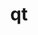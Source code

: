 ---
title: "qt"
layout: cache
categories: [package, develop]
meta: {"versions": ["5.14.2"], "compilers": ["gcc@7.5.0"]}
spec_files: 
 - spec-0.json
 - spec-1.json
spec_names:
 - 'qt@5.14.2%gcc@7.5.0~dbus~debug~doc~examples~framework~gtk+gui+opengl~phonon+shared+sql+ssl+tools~webkit patches=51aeba5,7f34d48,8449b9f,ea411b9 arch=linux-ubuntu18.04-x86_64 ^assimp@5.2.3%gcc@7.5.0~ipo+shared build_type=RelWithDebInfo arch=linux-ubuntu18.04-x86_64 ^autoconf@2.69%gcc@7.5.0 patches=35c4492,7793209,a49dd5b arch=linux-ubuntu18.04-x86_64 ^automake@1.16.5%gcc@7.5.0 arch=linux-ubuntu18.04-x86_64 ^bdftopcf@1.0.5%gcc@7.5.0 arch=linux-ubuntu18.04-x86_64 ^berkeley-db@18.1.40%gcc@7.5.0+cxx~docs+stl patches=b231fcc arch=linux-ubuntu18.04-x86_64 ^binutils@2.38%gcc@7.5.0~gas+gold~headers~interwork+ld~libiberty~lto+nls+plugins libs=shared,static arch=linux-ubuntu18.04-x86_64 ^bison@3.8.2%gcc@7.5.0 arch=linux-ubuntu18.04-x86_64 ^bzip2@1.0.8%gcc@7.5.0~debug~pic+shared arch=linux-ubuntu18.04-x86_64 ^cairo@1.16.0%gcc@7.5.0~X~fc+ft+gobject+pdf~png~svg patches=7c4da77 arch=linux-ubuntu18.04-x86_64 ^cmake@3.23.1%gcc@7.5.0~doc+ncurses~ownlibs~qt build_type=Release arch=linux-ubuntu18.04-x86_64 ^curl@7.83.0%gcc@7.5.0~gssapi~ldap~libidn2~librtmp~libssh~libssh2~nghttp2 libs=shared,static tls=openssl arch=linux-ubuntu18.04-x86_64 ^diffutils@3.8%gcc@7.5.0 arch=linux-ubuntu18.04-x86_64 ^double-conversion@3.1.5%gcc@7.5.0~ipo build_type=RelWithDebInfo arch=linux-ubuntu18.04-x86_64 ^expat@2.4.8%gcc@7.5.0+libbsd arch=linux-ubuntu18.04-x86_64 ^findutils@4.9.0%gcc@7.5.0 patches=440b954 arch=linux-ubuntu18.04-x86_64 ^flex@2.6.3%gcc@7.5.0+lex~nls arch=linux-ubuntu18.04-x86_64 ^font-util@1.3.2%gcc@7.5.0 fonts=encodings,font-adobe-100dpi,font-adobe-75dpi,font-adobe-utopia-100dpi,font-adobe-utopia-75dpi,font-adobe-utopia-type1,font-alias,font-arabic-misc,font-bh-100dpi,font-bh-75dpi,font-bh-lucidatypewriter-100dpi,font-bh-lucidatypewriter-75dpi,font-bh-type1,font-bitstream-100dpi,font-bitstream-75dpi,font-bitstream-speedo,font-bitstream-type1,font-cronyx-cyrillic,font-cursor-misc,font-daewoo-misc,font-dec-misc,font-ibm-type1,font-isas-misc,font-jis-misc,font-micro-misc,font-misc-cyrillic,font-misc-ethiopic,font-misc-meltho,font-misc-misc,font-mutt-misc,font-schumacher-misc,font-screen-cyrillic,font-sun-misc,font-winitzki-cyrillic,font-xfree86-type1 arch=linux-ubuntu18.04-x86_64 ^fontconfig@2.13.94%gcc@7.5.0 arch=linux-ubuntu18.04-x86_64 ^fontsproto@2.1.3%gcc@7.5.0 arch=linux-ubuntu18.04-x86_64 ^freetype@2.10.2%gcc@7.5.0 arch=linux-ubuntu18.04-x86_64 ^gdbm@1.19%gcc@7.5.0 arch=linux-ubuntu18.04-x86_64 ^gettext@0.21%gcc@7.5.0+bzip2+curses+git~libunistring+libxml2+tar+xz arch=linux-ubuntu18.04-x86_64 ^glib@2.72.1%gcc@7.5.0~libmount patches=b3fd450 tracing=none arch=linux-ubuntu18.04-x86_64 ^glproto@1.4.17%gcc@7.5.0 arch=linux-ubuntu18.04-x86_64 ^gobject-introspection@1.72.0%gcc@7.5.0~strip buildtype=debugoptimized default_library=shared arch=linux-ubuntu18.04-x86_64 ^gperf@3.1%gcc@7.5.0 arch=linux-ubuntu18.04-x86_64 ^harfbuzz@4.2.1%gcc@7.5.0~graphite2~strip buildtype=debugoptimized default_library=shared arch=linux-ubuntu18.04-x86_64 ^hwloc@2.7.1%gcc@7.5.0~cairo~cuda~gl~libudev+libxml2~netloc~nvml~opencl+pci~rocm+shared arch=linux-ubuntu18.04-x86_64 ^icu4c@67.1%gcc@7.5.0 cxxstd=11 arch=linux-ubuntu18.04-x86_64 ^inputproto@2.3.2%gcc@7.5.0 arch=linux-ubuntu18.04-x86_64 ^kbproto@1.0.7%gcc@7.5.0 arch=linux-ubuntu18.04-x86_64 ^lcms@2.13.1%gcc@7.5.0 arch=linux-ubuntu18.04-x86_64 ^libarchive@3.5.2%gcc@7.5.0+iconv compression=bz2lib,lz4,lzma,lzo2,zlib,zstd crypto=mbedtls libs=shared,static programs=none xar=expat arch=linux-ubuntu18.04-x86_64 ^libbsd@0.11.5%gcc@7.5.0 arch=linux-ubuntu18.04-x86_64 ^libedit@3.1-20210216%gcc@7.5.0 arch=linux-ubuntu18.04-x86_64 ^libffi@3.4.2%gcc@7.5.0 arch=linux-ubuntu18.04-x86_64 ^libfontenc@1.1.3%gcc@7.5.0 arch=linux-ubuntu18.04-x86_64 ^libice@1.0.9%gcc@7.5.0 arch=linux-ubuntu18.04-x86_64 ^libiconv@1.16%gcc@7.5.0 libs=shared,static arch=linux-ubuntu18.04-x86_64 ^libjpeg-turbo@2.1.3%gcc@7.5.0 arch=linux-ubuntu18.04-x86_64 ^libmd@1.0.4%gcc@7.5.0 arch=linux-ubuntu18.04-x86_64 ^libmng@2.0.3%gcc@7.5.0~ipo build_type=RelWithDebInfo arch=linux-ubuntu18.04-x86_64 ^libpciaccess@0.16%gcc@7.5.0 arch=linux-ubuntu18.04-x86_64 ^libpng@1.6.37%gcc@7.5.0 arch=linux-ubuntu18.04-x86_64 ^libpthread-stubs@0.4%gcc@7.5.0 arch=linux-ubuntu18.04-x86_64 ^libsigsegv@2.13%gcc@7.5.0 arch=linux-ubuntu18.04-x86_64 ^libsm@1.2.3%gcc@7.5.0 arch=linux-ubuntu18.04-x86_64 ^libtiff@4.2.0%gcc@7.5.0~jbig~jpeg~jpeg12~lerc~libdeflate~lzma~old-jpeg~pixarlog~webp~zlib~zstd arch=linux-ubuntu18.04-x86_64 ^libtool@2.4.7%gcc@7.5.0 arch=linux-ubuntu18.04-x86_64 ^libunwind@1.6.2%gcc@7.5.0~block_signals~conservative_checks~cxx_exceptions~debug~debug_frame+docs~pic+tests+weak_backtrace~xz~zlib components=none libs=shared,static arch=linux-ubuntu18.04-x86_64 ^libuv@1.44.1%gcc@7.5.0 arch=linux-ubuntu18.04-x86_64 ^libx11@1.7.0%gcc@7.5.0 arch=linux-ubuntu18.04-x86_64 ^libxau@1.0.8%gcc@7.5.0 arch=linux-ubuntu18.04-x86_64 ^libxcb@1.14%gcc@7.5.0 arch=linux-ubuntu18.04-x86_64 ^libxdmcp@1.1.2%gcc@7.5.0 arch=linux-ubuntu18.04-x86_64 ^libxext@1.3.3%gcc@7.5.0 arch=linux-ubuntu18.04-x86_64 ^libxfont@1.5.2%gcc@7.5.0 arch=linux-ubuntu18.04-x86_64 ^libxkbcommon@1.4.0%gcc@7.5.0~strip~wayland buildtype=debugoptimized default_library=shared arch=linux-ubuntu18.04-x86_64 ^libxkbfile@1.0.9%gcc@7.5.0 arch=linux-ubuntu18.04-x86_64 ^libxml2@2.9.13%gcc@7.5.0~python arch=linux-ubuntu18.04-x86_64 ^libxrandr@1.5.0%gcc@7.5.0 arch=linux-ubuntu18.04-x86_64 ^libxrender@0.9.10%gcc@7.5.0 arch=linux-ubuntu18.04-x86_64 ^libxt@1.1.5%gcc@7.5.0 arch=linux-ubuntu18.04-x86_64 ^llvm@12.0.1%gcc@7.5.0+clang~code_signing+compiler-rt~cuda~flang+gold+internal_unwind~ipo+libcxx~link_llvm_dylib+lld+lldb~llvm_dylib~mlir+omp_as_runtime~omp_debug~omp_tsan+polly~python~shared_libs~split_dwarf~z3 build_type=Release patches=f920173 targets=none version_suffix=none arch=linux-ubuntu18.04-x86_64 ^lz4@1.9.3%gcc@7.5.0 libs=shared,static arch=linux-ubuntu18.04-x86_64 ^lzo@2.10%gcc@7.5.0 libs=shared,static arch=linux-ubuntu18.04-x86_64 ^m4@1.4.19%gcc@7.5.0+sigsegv patches=9dc5fbd,bfdffa7 arch=linux-ubuntu18.04-x86_64 ^mbedtls@2.28.0%gcc@7.5.0+pic build_type=Release libs=static arch=linux-ubuntu18.04-x86_64 ^mesa@22.0.2%gcc@7.5.0+glx+llvm+opengl~opengles~osmesa~strip buildtype=release default_library=shared patches=ada85be arch=linux-ubuntu18.04-x86_64 ^meson@0.62.1%gcc@7.5.0 patches=aa6c50d arch=linux-ubuntu18.04-x86_64 ^mkfontdir@1.0.7%gcc@7.5.0 arch=linux-ubuntu18.04-x86_64 ^mkfontscale@1.1.2%gcc@7.5.0 arch=linux-ubuntu18.04-x86_64 ^nasm@2.15.05%gcc@7.5.0 arch=linux-ubuntu18.04-x86_64 ^ncurses@6.2%gcc@7.5.0~symlinks+termlib abi=none arch=linux-ubuntu18.04-x86_64 ^ninja@1.10.2%gcc@7.5.0 arch=linux-ubuntu18.04-x86_64 ^openssl@1.1.1o%gcc@7.5.0~docs~shared certs=system arch=linux-ubuntu18.04-x86_64 ^pcre@8.45%gcc@7.5.0~jit+multibyte+utf arch=linux-ubuntu18.04-x86_64 ^pcre2@10.39%gcc@7.5.0~jit+multibyte arch=linux-ubuntu18.04-x86_64 ^perl@5.34.1%gcc@7.5.0+cpanm+shared+threads arch=linux-ubuntu18.04-x86_64 ^perl-data-dumper@2.173%gcc@7.5.0 arch=linux-ubuntu18.04-x86_64 ^pigz@2.7%gcc@7.5.0 arch=linux-ubuntu18.04-x86_64 ^pixman@0.40.0%gcc@7.5.0 arch=linux-ubuntu18.04-x86_64 ^pkgconf@1.8.0%gcc@7.5.0 arch=linux-ubuntu18.04-x86_64 ^py-mako@1.1.6%gcc@7.5.0 arch=linux-ubuntu18.04-x86_64 ^py-markupsafe@2.0.1%gcc@7.5.0 arch=linux-ubuntu18.04-x86_64 ^py-pip@21.3.1%gcc@7.5.0 arch=linux-ubuntu18.04-x86_64 ^py-setuptools@59.4.0%gcc@7.5.0 arch=linux-ubuntu18.04-x86_64 ^py-wheel@0.37.0%gcc@7.5.0 arch=linux-ubuntu18.04-x86_64 ^python@3.7.13%gcc@7.5.0+bz2+ctypes+dbm~debug+ensurepip+libxml2+lzma~nis~optimizations+pic+pyexpat+pythoncmd+readline+shared+sqlite3+ssl~tix~tkinter~ucs4+uuid+zlib patches=0d98e93,f2fd060 arch=linux-ubuntu18.04-x86_64 ^randrproto@1.5.0%gcc@7.5.0 arch=linux-ubuntu18.04-x86_64 ^readline@8.1%gcc@7.5.0 arch=linux-ubuntu18.04-x86_64 ^renderproto@0.11.1%gcc@7.5.0 arch=linux-ubuntu18.04-x86_64 ^rhash@1.4.2%gcc@7.5.0 patches=093518c,3fbfe46 arch=linux-ubuntu18.04-x86_64 ^sqlite@3.38.5%gcc@7.5.0+column_metadata+dynamic_extensions+fts~functions+rtree arch=linux-ubuntu18.04-x86_64 ^swig@4.0.2%gcc@7.5.0 arch=linux-ubuntu18.04-x86_64 ^tar@1.34%gcc@7.5.0 zip=pigz arch=linux-ubuntu18.04-x86_64 ^util-linux-uuid@2.37.4%gcc@7.5.0 arch=linux-ubuntu18.04-x86_64 ^util-macros@1.19.3%gcc@7.5.0 arch=linux-ubuntu18.04-x86_64 ^xcb-proto@1.14.1%gcc@7.5.0 arch=linux-ubuntu18.04-x86_64 ^xcb-util@0.4.0%gcc@7.5.0 arch=linux-ubuntu18.04-x86_64 ^xcb-util-image@0.4.0%gcc@7.5.0 arch=linux-ubuntu18.04-x86_64 ^xcb-util-keysyms@0.4.0%gcc@7.5.0 arch=linux-ubuntu18.04-x86_64 ^xcb-util-renderutil@0.3.9%gcc@7.5.0 arch=linux-ubuntu18.04-x86_64 ^xcb-util-wm@0.4.1%gcc@7.5.0 arch=linux-ubuntu18.04-x86_64 ^xextproto@7.3.0%gcc@7.5.0 arch=linux-ubuntu18.04-x86_64 ^xkbcomp@1.4.4%gcc@7.5.0 arch=linux-ubuntu18.04-x86_64 ^xkbdata@1.0.1%gcc@7.5.0 arch=linux-ubuntu18.04-x86_64 ^xproto@7.0.31%gcc@7.5.0 arch=linux-ubuntu18.04-x86_64 ^xrandr@1.5.0%gcc@7.5.0 arch=linux-ubuntu18.04-x86_64 ^xtrans@1.3.5%gcc@7.5.0 arch=linux-ubuntu18.04-x86_64 ^xz@5.2.5%gcc@7.5.0~pic libs=shared,static arch=linux-ubuntu18.04-x86_64 ^zlib@1.2.12%gcc@7.5.0+optimize+pic+shared patches=0d38234 arch=linux-ubuntu18.04-x86_64 ^zstd@1.5.2%gcc@7.5.0+programs compression=none libs=shared,static arch=linux-ubuntu18.04-x86_64'
 - 'qt@5.14.2%gcc@7.5.0~dbus~debug~doc~examples~framework~gtk+gui+opengl~phonon+shared+sql+ssl+tools~webkit patches=51aeba5,7f34d48,8449b9f,ea411b9 arch=linux-ubuntu18.04-x86_64 ^assimp@5.2.3%gcc@7.5.0~ipo+shared build_type=RelWithDebInfo arch=linux-ubuntu18.04-x86_64 ^autoconf@2.69%gcc@7.5.0 patches=35c4492,7793209,a49dd5b arch=linux-ubuntu18.04-x86_64 ^automake@1.16.5%gcc@7.5.0 arch=linux-ubuntu18.04-x86_64 ^bdftopcf@1.0.5%gcc@7.5.0 arch=linux-ubuntu18.04-x86_64 ^berkeley-db@18.1.40%gcc@7.5.0+cxx~docs+stl patches=b231fcc arch=linux-ubuntu18.04-x86_64 ^binutils@2.38%gcc@7.5.0~gas+gold~headers~interwork+ld~libiberty~lto+nls+plugins libs=shared,static arch=linux-ubuntu18.04-x86_64 ^bison@3.8.2%gcc@7.5.0 arch=linux-ubuntu18.04-x86_64 ^bzip2@1.0.8%gcc@7.5.0~debug~pic+shared arch=linux-ubuntu18.04-x86_64 ^cairo@1.16.0%gcc@7.5.0~X~fc+ft+gobject+pdf~png~svg patches=7c4da77 arch=linux-ubuntu18.04-x86_64 ^cmake@3.23.1%gcc@7.5.0~doc+ncurses~ownlibs~qt build_type=Release arch=linux-ubuntu18.04-x86_64 ^curl@7.83.0%gcc@7.5.0~gssapi~ldap~libidn2~librtmp~libssh~libssh2~nghttp2 libs=shared,static tls=openssl arch=linux-ubuntu18.04-x86_64 ^diffutils@3.8%gcc@7.5.0 arch=linux-ubuntu18.04-x86_64 ^double-conversion@3.1.5%gcc@7.5.0~ipo build_type=RelWithDebInfo arch=linux-ubuntu18.04-x86_64 ^expat@2.4.8%gcc@7.5.0+libbsd arch=linux-ubuntu18.04-x86_64 ^findutils@4.9.0%gcc@7.5.0 patches=440b954 arch=linux-ubuntu18.04-x86_64 ^flex@2.6.3%gcc@7.5.0+lex~nls arch=linux-ubuntu18.04-x86_64 ^font-util@1.3.2%gcc@7.5.0 fonts=encodings,font-adobe-100dpi,font-adobe-75dpi,font-adobe-utopia-100dpi,font-adobe-utopia-75dpi,font-adobe-utopia-type1,font-alias,font-arabic-misc,font-bh-100dpi,font-bh-75dpi,font-bh-lucidatypewriter-100dpi,font-bh-lucidatypewriter-75dpi,font-bh-type1,font-bitstream-100dpi,font-bitstream-75dpi,font-bitstream-speedo,font-bitstream-type1,font-cronyx-cyrillic,font-cursor-misc,font-daewoo-misc,font-dec-misc,font-ibm-type1,font-isas-misc,font-jis-misc,font-micro-misc,font-misc-cyrillic,font-misc-ethiopic,font-misc-meltho,font-misc-misc,font-mutt-misc,font-schumacher-misc,font-screen-cyrillic,font-sun-misc,font-winitzki-cyrillic,font-xfree86-type1 arch=linux-ubuntu18.04-x86_64 ^fontconfig@2.13.94%gcc@7.5.0 arch=linux-ubuntu18.04-x86_64 ^fontsproto@2.1.3%gcc@7.5.0 arch=linux-ubuntu18.04-x86_64 ^freetype@2.10.2%gcc@7.5.0 arch=linux-ubuntu18.04-x86_64 ^gdbm@1.19%gcc@7.5.0 arch=linux-ubuntu18.04-x86_64 ^gettext@0.21%gcc@7.5.0+bzip2+curses+git~libunistring+libxml2+tar+xz arch=linux-ubuntu18.04-x86_64 ^glib@2.72.1%gcc@7.5.0~libmount patches=b3fd450 tracing=none arch=linux-ubuntu18.04-x86_64 ^glproto@1.4.17%gcc@7.5.0 arch=linux-ubuntu18.04-x86_64 ^gobject-introspection@1.72.0%gcc@7.5.0~strip buildtype=debugoptimized default_library=shared arch=linux-ubuntu18.04-x86_64 ^gperf@3.1%gcc@7.5.0 arch=linux-ubuntu18.04-x86_64 ^harfbuzz@4.2.1%gcc@7.5.0~graphite2~strip buildtype=debugoptimized default_library=shared arch=linux-ubuntu18.04-x86_64 ^hwloc@2.7.1%gcc@7.5.0~cairo~cuda~gl~libudev+libxml2~netloc~nvml~opencl+pci~rocm+shared arch=linux-ubuntu18.04-x86_64 ^icu4c@67.1%gcc@7.5.0 cxxstd=11 arch=linux-ubuntu18.04-x86_64 ^inputproto@2.3.2%gcc@7.5.0 arch=linux-ubuntu18.04-x86_64 ^kbproto@1.0.7%gcc@7.5.0 arch=linux-ubuntu18.04-x86_64 ^lcms@2.13.1%gcc@7.5.0 arch=linux-ubuntu18.04-x86_64 ^libarchive@3.5.2%gcc@7.5.0+iconv compression=bz2lib,lz4,lzma,lzo2,zlib,zstd crypto=mbedtls libs=shared,static programs=none xar=expat arch=linux-ubuntu18.04-x86_64 ^libbsd@0.11.5%gcc@7.5.0 arch=linux-ubuntu18.04-x86_64 ^libedit@3.1-20210216%gcc@7.5.0 arch=linux-ubuntu18.04-x86_64 ^libffi@3.4.2%gcc@7.5.0 arch=linux-ubuntu18.04-x86_64 ^libfontenc@1.1.3%gcc@7.5.0 arch=linux-ubuntu18.04-x86_64 ^libice@1.0.9%gcc@7.5.0 arch=linux-ubuntu18.04-x86_64 ^libiconv@1.16%gcc@7.5.0 libs=shared,static arch=linux-ubuntu18.04-x86_64 ^libjpeg-turbo@2.1.3%gcc@7.5.0 arch=linux-ubuntu18.04-x86_64 ^libmd@1.0.4%gcc@7.5.0 arch=linux-ubuntu18.04-x86_64 ^libmng@2.0.3%gcc@7.5.0~ipo build_type=RelWithDebInfo arch=linux-ubuntu18.04-x86_64 ^libpciaccess@0.16%gcc@7.5.0 arch=linux-ubuntu18.04-x86_64 ^libpng@1.6.37%gcc@7.5.0 arch=linux-ubuntu18.04-x86_64 ^libpthread-stubs@0.4%gcc@7.5.0 arch=linux-ubuntu18.04-x86_64 ^libsigsegv@2.13%gcc@7.5.0 arch=linux-ubuntu18.04-x86_64 ^libsm@1.2.3%gcc@7.5.0 arch=linux-ubuntu18.04-x86_64 ^libtiff@4.2.0%gcc@7.5.0~jbig~jpeg~jpeg12~lerc~libdeflate~lzma~old-jpeg~pixarlog~webp~zlib~zstd arch=linux-ubuntu18.04-x86_64 ^libtool@2.4.7%gcc@7.5.0 arch=linux-ubuntu18.04-x86_64 ^libunwind@1.6.2%gcc@7.5.0~block_signals~conservative_checks~cxx_exceptions~debug~debug_frame+docs~pic+tests+weak_backtrace~xz~zlib components=none libs=shared,static arch=linux-ubuntu18.04-x86_64 ^libuv@1.44.1%gcc@7.5.0 arch=linux-ubuntu18.04-x86_64 ^libx11@1.7.0%gcc@7.5.0 arch=linux-ubuntu18.04-x86_64 ^libxau@1.0.8%gcc@7.5.0 arch=linux-ubuntu18.04-x86_64 ^libxcb@1.14%gcc@7.5.0 arch=linux-ubuntu18.04-x86_64 ^libxdmcp@1.1.2%gcc@7.5.0 arch=linux-ubuntu18.04-x86_64 ^libxext@1.3.3%gcc@7.5.0 arch=linux-ubuntu18.04-x86_64 ^libxfont@1.5.2%gcc@7.5.0 arch=linux-ubuntu18.04-x86_64 ^libxkbcommon@1.4.0%gcc@7.5.0~strip~wayland buildtype=debugoptimized default_library=shared arch=linux-ubuntu18.04-x86_64 ^libxkbfile@1.0.9%gcc@7.5.0 arch=linux-ubuntu18.04-x86_64 ^libxml2@2.9.13%gcc@7.5.0~python arch=linux-ubuntu18.04-x86_64 ^libxrandr@1.5.0%gcc@7.5.0 arch=linux-ubuntu18.04-x86_64 ^libxrender@0.9.10%gcc@7.5.0 arch=linux-ubuntu18.04-x86_64 ^libxt@1.1.5%gcc@7.5.0 arch=linux-ubuntu18.04-x86_64 ^llvm@12.0.1%gcc@7.5.0+clang~code_signing+compiler-rt~cuda~flang+gold+internal_unwind~ipo+libcxx~link_llvm_dylib+lld+lldb~llvm_dylib~mlir+omp_as_runtime~omp_debug~omp_tsan+polly~python~shared_libs~split_dwarf~z3 build_type=Release patches=f920173 targets=none version_suffix=none arch=linux-ubuntu18.04-x86_64 ^lz4@1.9.3%gcc@7.5.0 libs=shared,static arch=linux-ubuntu18.04-x86_64 ^lzo@2.10%gcc@7.5.0 libs=shared,static arch=linux-ubuntu18.04-x86_64 ^m4@1.4.19%gcc@7.5.0+sigsegv patches=9dc5fbd,bfdffa7 arch=linux-ubuntu18.04-x86_64 ^mbedtls@2.28.0%gcc@7.5.0+pic build_type=Release libs=static arch=linux-ubuntu18.04-x86_64 ^mesa@22.0.2%gcc@7.5.0+glx+llvm+opengl~opengles~osmesa~strip buildtype=release default_library=shared patches=ada85be arch=linux-ubuntu18.04-x86_64 ^meson@0.62.1%gcc@7.5.0 patches=aa6c50d arch=linux-ubuntu18.04-x86_64 ^mkfontdir@1.0.7%gcc@7.5.0 arch=linux-ubuntu18.04-x86_64 ^mkfontscale@1.1.2%gcc@7.5.0 arch=linux-ubuntu18.04-x86_64 ^nasm@2.15.05%gcc@7.5.0 arch=linux-ubuntu18.04-x86_64 ^ncurses@6.2%gcc@7.5.0~symlinks+termlib abi=none arch=linux-ubuntu18.04-x86_64 ^ninja@1.10.2%gcc@7.5.0 arch=linux-ubuntu18.04-x86_64 ^openssl@1.1.1o%gcc@7.5.0~docs~shared certs=system arch=linux-ubuntu18.04-x86_64 ^pcre@8.45%gcc@7.5.0~jit+multibyte+utf arch=linux-ubuntu18.04-x86_64 ^pcre2@10.39%gcc@7.5.0~jit+multibyte arch=linux-ubuntu18.04-x86_64 ^perl@5.34.1%gcc@7.5.0+cpanm+shared+threads arch=linux-ubuntu18.04-x86_64 ^perl-data-dumper@2.173%gcc@7.5.0 arch=linux-ubuntu18.04-x86_64 ^pigz@2.7%gcc@7.5.0 arch=linux-ubuntu18.04-x86_64 ^pixman@0.40.0%gcc@7.5.0 arch=linux-ubuntu18.04-x86_64 ^pkgconf@1.8.0%gcc@7.5.0 arch=linux-ubuntu18.04-x86_64 ^py-mako@1.1.6%gcc@7.5.0 arch=linux-ubuntu18.04-x86_64 ^py-markupsafe@2.0.1%gcc@7.5.0 arch=linux-ubuntu18.04-x86_64 ^py-pip@21.3.1%gcc@7.5.0 arch=linux-ubuntu18.04-x86_64 ^py-setuptools@59.4.0%gcc@7.5.0 arch=linux-ubuntu18.04-x86_64 ^py-wheel@0.37.0%gcc@7.5.0 arch=linux-ubuntu18.04-x86_64 ^python@3.7.13%gcc@7.5.0+bz2+ctypes+dbm~debug+ensurepip+libxml2+lzma~nis~optimizations+pic+pyexpat+pythoncmd+readline+shared+sqlite3+ssl~tix~tkinter~ucs4+uuid+zlib patches=0d98e93,f2fd060 arch=linux-ubuntu18.04-x86_64 ^randrproto@1.5.0%gcc@7.5.0 arch=linux-ubuntu18.04-x86_64 ^readline@8.1%gcc@7.5.0 arch=linux-ubuntu18.04-x86_64 ^renderproto@0.11.1%gcc@7.5.0 arch=linux-ubuntu18.04-x86_64 ^rhash@1.4.2%gcc@7.5.0 patches=093518c,3fbfe46 arch=linux-ubuntu18.04-x86_64 ^sqlite@3.38.5%gcc@7.5.0+column_metadata+dynamic_extensions+fts~functions+rtree arch=linux-ubuntu18.04-x86_64 ^swig@4.0.2%gcc@7.5.0 arch=linux-ubuntu18.04-x86_64 ^tar@1.34%gcc@7.5.0 zip=pigz arch=linux-ubuntu18.04-x86_64 ^util-linux-uuid@2.37.4%gcc@7.5.0 arch=linux-ubuntu18.04-x86_64 ^util-macros@1.19.3%gcc@7.5.0 arch=linux-ubuntu18.04-x86_64 ^xcb-proto@1.14.1%gcc@7.5.0 arch=linux-ubuntu18.04-x86_64 ^xcb-util@0.4.0%gcc@7.5.0 arch=linux-ubuntu18.04-x86_64 ^xcb-util-image@0.4.0%gcc@7.5.0 arch=linux-ubuntu18.04-x86_64 ^xcb-util-keysyms@0.4.0%gcc@7.5.0 arch=linux-ubuntu18.04-x86_64 ^xcb-util-renderutil@0.3.9%gcc@7.5.0 arch=linux-ubuntu18.04-x86_64 ^xcb-util-wm@0.4.1%gcc@7.5.0 arch=linux-ubuntu18.04-x86_64 ^xextproto@7.3.0%gcc@7.5.0 arch=linux-ubuntu18.04-x86_64 ^xkbcomp@1.4.4%gcc@7.5.0 arch=linux-ubuntu18.04-x86_64 ^xkbdata@1.0.1%gcc@7.5.0 arch=linux-ubuntu18.04-x86_64 ^xproto@7.0.31%gcc@7.5.0 arch=linux-ubuntu18.04-x86_64 ^xrandr@1.5.0%gcc@7.5.0 arch=linux-ubuntu18.04-x86_64 ^xtrans@1.3.5%gcc@7.5.0 arch=linux-ubuntu18.04-x86_64 ^xz@5.2.5%gcc@7.5.0~pic libs=shared,static arch=linux-ubuntu18.04-x86_64 ^zlib@1.2.12%gcc@7.5.0+optimize+pic+shared patches=0d38234 arch=linux-ubuntu18.04-x86_64 ^zstd@1.5.2%gcc@7.5.0+programs compression=none libs=shared,static arch=linux-ubuntu18.04-x86_64'
---